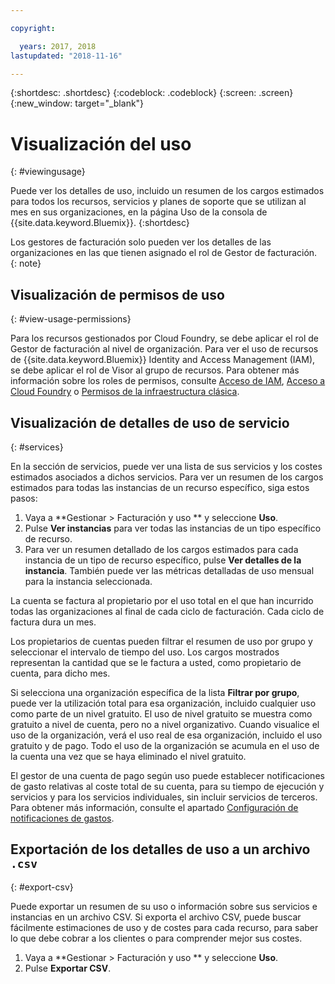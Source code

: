 ```yaml
---

copyright:

  years: 2017, 2018
lastupdated: "2018-11-16"

---
```


{:shortdesc: .shortdesc}
{:codeblock: .codeblock}
{:screen: .screen}
{:new_window: target="_blank"}


# Visualización del uso
{: #viewingusage}

Puede ver los detalles de uso, incluido un resumen de los cargos estimados para todos los recursos, servicios y planes de soporte que se utilizan al mes en sus organizaciones, en la página Uso de la consola de {{site.data.keyword.Bluemix}}.
{:shortdesc}

Los gestores de facturación solo pueden ver los detalles de las organizaciones en las que tienen asignado el rol de Gestor de facturación. 
{: note}


## Visualización de permisos de uso
{: #view-usage-permissions}

Para los recursos gestionados por Cloud Foundry, se debe aplicar el rol de Gestor de facturación al nivel de organización. Para ver el uso de recursos de {{site.data.keyword.Bluemix}} Identity and Access Management (IAM), se debe aplicar el rol de Visor al grupo de recursos. Para obtener más información sobre los roles de permisos, consulte [Acceso de IAM](/docs/iam/users_roles.html#userroles), [Acceso a Cloud Foundry](/docs/iam/cfaccess.html#cfaccess) o [Permisos de la infraestructura clásica](/docs/iam/infrastructureaccess.html#infrapermission).

## Visualización de detalles de uso de servicio 
{: #services}

En la sección de servicios, puede ver una lista de sus servicios y los costes estimados asociados a dichos servicios. Para ver un resumen de los cargos estimados para todas las instancias de un recurso específico, siga estos pasos: 

1. Vaya a **Gestionar > Facturación y uso ** y seleccione **Uso**. 
2. Pulse **Ver instancias** para ver todas las instancias de un tipo específico de recurso.  
3. Para ver un resumen detallado de los cargos estimados para cada instancia de un tipo de recurso específico, pulse **Ver detalles de la instancia**. También puede ver las métricas detalladas de uso mensual para la instancia seleccionada. 

La cuenta se factura al propietario por el uso total en el que han incurrido todas las organizaciones al final de cada ciclo de facturación. Cada ciclo de factura dura un mes.

Los propietarios de cuentas pueden filtrar el resumen de uso por grupo y seleccionar el intervalo de tiempo del uso. Los cargos mostrados representan la cantidad que se le factura a usted, como propietario de cuenta, para dicho mes.

Si selecciona una organización específica de la lista **Filtrar por grupo**, puede ver la utilización total para esa organización, incluido cualquier uso como parte de un nivel gratuito. El uso de nivel gratuito se muestra como gratuito a nivel de cuenta, pero no a nivel organizativo. Cuando visualice el uso de la organización, verá el uso real de esa organización, incluido el uso gratuito y de pago. Todo el uso de la organización se acumula en el uso de la cuenta una vez que se haya eliminado el nivel gratuito.

El gestor de una cuenta de pago según uso puede establecer notificaciones de gasto relativas al coste total de su cuenta, para su tiempo de ejecución y servicios y para los servicios individuales, sin incluir servicios de terceros. Para obtener más información, consulte el apartado [Configuración de notificaciones de gastos](/docs/billing-usage/notifications.html).

## Exportación de los detalles de uso a un archivo `.csv`
{: #export-csv}

Puede exportar un resumen de su uso o información sobre sus servicios e instancias en un archivo CSV. Si exporta el archivo CSV, puede buscar fácilmente estimaciones de uso y de costes para cada recurso, para saber lo que debe cobrar a los clientes o para comprender mejor sus costes. 

1. Vaya a **Gestionar > Facturación y uso ** y seleccione **Uso**.
2. Pulse **Exportar CSV**.  


